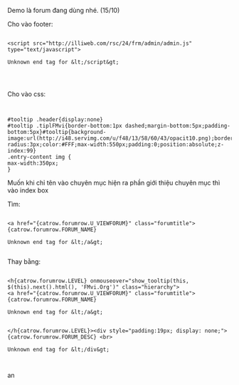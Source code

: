Demo là forum đang dùng nhé. (15/10)

Cho vào footer:

```

<script src="http://illiweb.com/rsc/24/frm/admin/admin.js" type="text/javascript">

Unknown end tag for &lt;/script&gt;




```
Cho vào css:

```


#tooltip .header{display:none}
#tooltip .tiplFMvi{border-bottom:1px dashed;margin-bottom:5px;padding-bottom:5px}#tooltip{background-image:url(http://i48.servimg.com/u/f48/13/58/60/43/opacit10.png);border:0;border-radius:3px;color:#FFF;max-width:550px;padding:0;position:absolute;z-index:99}
.entry-content img {
max-width:350px;
}
```


Muốn khi chỉ tên vào chuyên mục hiện ra phần giới thiệu chuyên mục thì
vào index box

Tìm:

```

<a href="{catrow.forumrow.U_VIEWFORUM}" class="forumtitle">{catrow.forumrow.FORUM_NAME}

Unknown end tag for &lt;/a&gt;


```



Thay bằng:

```

<h{catrow.forumrow.LEVEL} onmouseover="show_tooltip(this, $(this).next().html(), 'FMvi.Org')" class="hierarchy">
<a href="{catrow.forumrow.U_VIEWFORUM}" class="forumtitle">{catrow.forumrow.FORUM_NAME}

Unknown end tag for &lt;/a&gt;


</h{catrow.forumrow.LEVEL}><div style="padding:19px; display: none;">{catrow.forumrow.FORUM_DESC} <br> 

Unknown end tag for &lt;/div&gt;



```

an